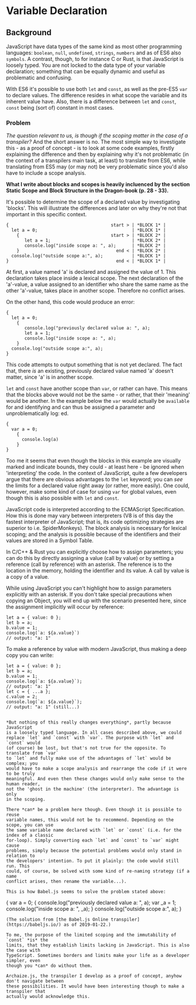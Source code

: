 # Variable Declaration

## Background

JavaScript have data types of the same kind as most other programming 
languages: `boolean`, `null`, `undefined`, `strings`, `numbers` and as of ES6 also `symbols`. 
A contrast, though, to for instance C or Rust, is that JavaScript is loosely 
typed. You are not locked to the data type of your variable declaration; something that 
can be equally dynamic and useful as problematic and confusing.

With ES6 it's possible to use both `let` and `const`, as well as the pre-ES5 `var` to 
declare values. The difference resides in what scope the variable and its inherent 
value have. Also, there is a difference between `let` and `const`, `const` being (sort 
of) constant in most cases. 

### Problem
*The question relevant to us, is though if the scoping matter in the case of a transpiler?* And the 
short answer is no. The most simple way to investigate this - as a proof of concept - is 
to look at some code examples, firstly explaining the difference and then by explaining why it's not
problematic (in the context of a transpilers main task, at least) to translate from 
ES6, while translating from ES5 may (or may not) be very problematic since you'd also 
have to include a scope analysis. 

**What I write about blocks and scopes is heavily incluenced by 
the section Static Scope and Block Structure in the Dragon-book (p. 28 - 33).**

It's possible to determine the scope of a declared
value by investigating 'blocks'. This will illustrate the differences and later on
why they're not that important in this specific context.


```
{                                       start > | *BLOCK 1* |
  let a = 0;                                    | *BLOCK 1* |
    {                                   start > | *BLOCK 2* |
       let a = 1;                               | *BLOCK 2* |
       console.log("inside scope a: ", a);      | *BLOCK 2* |
    }                                     end < | *BLOCK 2* | 
  console.log("outside scope a:", a);           | *BLOCK 1* | 
}                                         end < | *BLOCK 1* |
```

At first, a value named 'a' is declared and assigned the value of 1. This
declaration takes place inside a lexical scope. The next declaration of the
'a'-value, a value assigned to an identifier who share the same name as the other
'a'-value, takes place in another scope. Therefore no conflict arises.

On the other hand, this code would produce an error:

```
{
  let a = 0;
    {
       console.log("previously declared value a: ", a);
       let a = 1;
       console.log("inside scope a: ", a);
    }
  console.log("outside scope a:", a);
}
```

This code attempts to output something that is not yet declared. The fact
that, there *is* an existing, previously declared value named 'a' doesn't matter, since
'a' is in another scope. 

`let` and `const` have another scope than `var`, or rather can have.
This means that the blocks above would not be the same - or rather, that their 'meaning'
would be another. In the example below the `var` would actually be `available` for
and identifying and can thus be assigned a parameter and unproblematically log: ed. 

```
{
  var a = 0;
    {
      console.log(a)
    }
}
```

Too me it seems that even though the blocks in this example are visually marked
and indicate bounds, they could - at least here - be ignored when
'interpreting' the code. In the context of JavaScript, quite a few developers
argue that there are obvious advantages to the `let` keyword; you can *see*
the limits for a declared value right away (or rather, more easily). One could, 
however, make some kind of case for using `var` for global values, even though
this is also possible with `let` and `const`.

JavaScript code is interpreted according to the ECMAScript Specification.
How this is done may vary between interpreters (V8 is of this day the fastest
interpreter of JavaScript; that is, its code optimizing strategies are
superior to i.e. SpiderMonkeys). The block analysis is necessary for
lexical scoping; and the analysis is possible because of the identifiers and 
their values are stored in a Symbol Table.

In C/C++ & Rust you can explicitly choose how to assign parameters;
you can do this by directly assigning a value (call by value) or by setting a 
reference (call by reference) with an asterisk. The reference
is to the location in the memory, holding the identifier and its value.
A call by value is a copy of a value. 

While using JavaScript you can't highlight how to assign parameters
explicitly with an asterisk. If you don't take special precautions
when copying an Object, you will end up with the scenario presented here,
since the assignment implicitly will occur by reference:

```
let a = { value: 0 };
let b = a;
b.value = 1;
console.log(`a: ${a.value}`)
// output: "a: 1"
```

To make a reference by value with modern JavaScript, thus making
a deep copy you can write:

```
let a = { value: 0 };
let b = a;
b.value = 1;
console.log(`a: ${a.value}`);
// output: "a: 1"
let c = { ...a };
c.value = 2;
console.log(`a: ${a.value}`);
// output: "a: 1" (still...)


*But nothing of this really changes everything*, partly because JavaScript 
is a loosely typed language. In all cases described above, we could 
replace `let` and `const` with `var`. The purpose with `let` and `const` would 
(of course) be lost, but that's not true for the opposite. To translate from `var` 
to `let` and fully make use of the advantages of `let` would be complex; you 
would have to make a scope analysis and rearrange the code if it were to be truly 
meaningful. And even then these changes would only make sense to the human reader, 
not the 'ghost in the machine' (the interpreter). The advantage is only 
in the scoping.

There *can* be a problem here though. Even though it is possible to reuse 
variable names, this would not be to recommend. Depending on the scope, you can use 
the same variable name declared with `let` or `const` (i.e. for the index of a classic 
for-loop). Simply converting each `let` and `const` to `var` might cause 
problems, simply because the potential problems would only stand in relation to 
the developers' intention. To put it plainly: the code would still run. This 
could, of course, be solved with some kind of re-naming strategy (if a name 
conflict arises, then rename the variable...). 

This is how Babel.js seems to solve the problem stated above:

```
{
  var a = 0;
    {
       console.log("previously declared value a: ", a);
       var _a = 1;
       console.log("inside scope a: ", _a);
    }
  console.log("outside scope a:", a);
}
```
(The solution from [the Babel.js Online transpiler](https://babeljs.io/) as of 2019-01-22.)

To me, the purpose of the limited scoping and the immutability of `const` *is* the 
limits, that they establish limits lacking in JavaScript. This is also the case with 
TypeScript. Sometimes borders and limits make your life as a developer simpler, even 
though you *can* do without them.

Archaize.js, the transpiler I develop as a proof of concept, anyhow don't navigate between 
these possibilities. It would have been interesting though to make a transpiler that 
actually would acknowledge this.






















